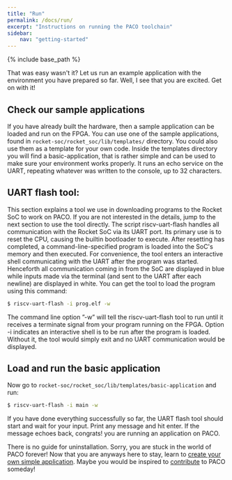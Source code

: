 ```yaml
---
title: "Run"
permalink: /docs/run/
excerpt: "Instructions on running the PACO toolchain"
sidebar: 
    nav: "getting-started"
---
```


{% include base_path %}

That was easy wasn't it? Let us run an example application with the environment you have prepared so far. Well, I see that you are excited. Get on with it!

## Check our sample applications

If you have already built the hardware, then a sample application can be loaded and run on the FPGA. You can use one of the sample applications, found in `rocket-soc/rocket_soc/lib/templates/` directory. You could also use them as a template for your own code. Inside the templates directory you will find a basic-application, that is rather simple and can be used to make sure your environment works properly. It runs an echo service on the UART, repeating whatever was written to the console, up to 32 characters. 

## UART flash tool:

This section explains a tool we use in downloading programs to the Rocket SoC to work on PACO. If you are not interested in the details, jump to the next section to use the tool directly. The script riscv-uart-flash handles all communication with the Rocket SoC via its UART port. Its primary use is to reset the CPU, causing the builtin bootloader to execute. After resetting has completed, a command-line-specified program is loaded into the SoC's memory and then executed. For convenience, the tool enters an interactive shell communicating with the UART after the program was started. Henceforth all communication coming in from the SoC are displayed in blue while inputs made via the terminal (and sent to the UART after each newline) are displayed in white. You can get the tool to load the program using this command:

```bash
$ riscv-uart-flash -i prog.elf -w
```

The command line option ”-w” will tell the riscv-uart-flash tool to run until it receives a terminate signal from your program running on the FPGA. Option -i indicates an interactive shell is to be run after the program is loaded. Without it, the tool would simply exit and no UART communication would be displayed.

## Load and run the basic application
 
Now go to `rocket-soc/rocket_soc/lib/templates/basic-application` and run:

```bash
$ riscv-uart-flash -i main -w
```

If you have done everything successfully so far, the UART flash tool should start and wait for your input. Print any message and hit enter. If the message echoes back, congrats! you are running an application on PACO.

There is no guide for uninstallation. Sorry, you are stuck in the world of PACO forever! Now that you are anyways here to stay, learn to [create your own simple application](https://paco-cpu.github.io/paco-cpu/docs/create-application/). Maybe you would be inspired to [contribute](https://github.com/PACO-CPU) to PACO someday! 
